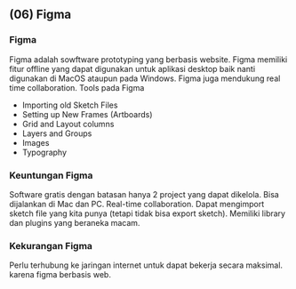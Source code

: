## (06) Figma

### Figma
Figma adalah sowftware prototyping yang berbasis website. Figma memiliki fitur offline yang dapat digunakan untuk aplikasi desktop baik nanti digunakan di MacOS ataupun pada Windows. Figma juga mendukung real time collaboration.
Tools pada Figma
 - Importing old Sketch Files
 - Setting up New Frames (Artboards)
 - Grid and Layout columns
 - Layers and Groups
 - Images
 - Typography

### Keuntungan Figma
Software gratis dengan batasan hanya 2 project yang dapat dikelola.
Bisa dijalankan di Mac dan PC.
Real-time collaboration.
Dapat mengimport sketch file yang kita punya (tetapi tidak bisa export sketch).
Memiliki library dan plugins yang beraneka macam.

### Kekurangan Figma 
Perlu terhubung ke jaringan internet untuk dapat bekerja secara maksimal. karena figma berbasis web.
